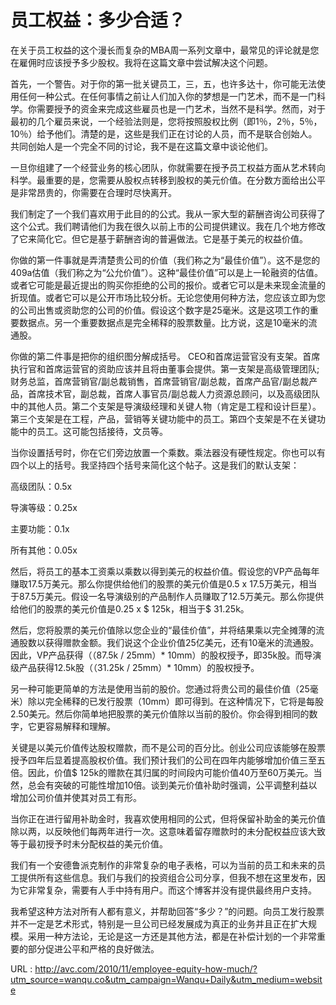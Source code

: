# 员工权益：多少合适？

在关于员工权益的这个漫长而复杂的MBA周一系列文章中，最常见的评论就是您在雇佣时应该授予多少股权。我将在这篇文章中尝试解决这个问题。

首先，一个警告。对于你的第一批关键员工，三，五，也许多达十，你可能无法使用任何一种公式。在任何事情之前让人们加入你的梦想是一门艺术，而不是一门科学。你需要授予的资金来完成这些雇员也是一门艺术，当然不是科学。然而，对于最初的几个雇员来说，一个经验法则是，您将按照股权比例（即1％，2％，5％，10％）给予他们。清楚的是，这些是我们正在讨论的人员，而不是联合创始人。共同创始人是一个完全不同的讨论，我不是在这篇文章中谈论他们。

一旦你组建了一个经营业务的核心团队，你就需要在授予员工权益方面从艺术转向科学。最重要的是，您需要从股权点转移到股权的美元价值。在分数方面给出公平是非常昂贵的，你需要在合理时尽快离开。

我们制定了一个我们喜欢用于此目的的公式。我从一家大型的薪酬咨询公司获得了这个公式。我们聘请他们为我在很久以前上市的公司提供建议。我在几个地方修改了它来简化它。但它是基于薪酬咨询的普遍做法。它是基于美元的权益价值。

你做的第一件事就是弄清楚贵公司的价值（我们称之为“最佳价值”）。这不是您的409a估值（我们称之为“公允价值”）。这种“最佳价值”可以是上一轮融资的估值。或者它可能是最近提出的购买你拒绝的公司的报价。或者它可以是未来现金流量的折现值。或者它可以是公开市场比较分析。无论您使用何种方法，您应该立即为您的公司出售或资助您的公司的价值。假设这个数字是25毫米。这是这项工作的重要数据点。另一个重要数据点是完全稀释的股票数量。比方说，这是10毫米的流通股。

你做的第二件事是把你的组织图分解成括号。 CEO和首席运营官没有支架。首席执行官和首席运营官的资助应该并且将由董事会提供。第一支架是高级管理团队;财务总监，首席营销官/副总裁销售，首席营销官/副总裁，首席产品官/副总裁产品，首席技术官，副总裁，首席人事官员/副总裁人力资源总顾问，以及高级团队中的其他人员。第二个支架是导演级经理和关键人物（肯定是工程和设计巨星）。第三个支架是在工程，产品，营销等关键功能中的员工。第四个支架是不在关键功能中的员工。这可能包括接待，文员等。

当你设置括号时，你在它们旁边放置一个乘数。乘法器没有硬性规定。你也可以有四个以上的括号。我坚持四个括号来简化这个帖子。这是我们的默认支架：

高级团队：0.5x

导演等级：0.25x

主要功能：0.1x

所有其他：0.05x

然后，将员工的基本工资乘以乘数以得到美元的权益价值。假设您的VP产品每年赚取17.5万美元。那么你提供给他们的股票的美元价值是0.5 x 17.5万美元，相当于87.5万美元。假设一名导演级别的产品制作人员赚取了12.5万美元。那么你提供给他们的股票的美元价值是0.25 x $ 125k，相当于$ 31.25k。

然后，您将股票的美元价值除以您企业的“最佳价值”，并将结果乘以完全摊薄的流通股数以获得赠款金额。我们说这个企业价值25亿美元，还有10毫米的流通股。因此，VP产品获得（（87.5k / 25mm）* 10mm）的股权授予，即35k股。而导演级产品获得12.5k股（（31.25k / 25mm）* 10mm）的股权授予。

另一种可能更简单的方法是使用当前的股价。您通过将贵公司的最佳价值（25毫米）除以完全稀释的已发行股票（10mm）即可得到。在这种情况下，它将是每股2.50美元。然后你简单地把股票的美元价值除以当前的股价。你会得到相同的数字，它更容易解释和理解。

关键是以美元价值传达股权赠款，而不是公司的百分比。创业公司应该能够在股票授予四年后显着提高股权价值。我们预计我们的公司在四年内能够增加价值三至五倍。因此，价值$ 125k的赠款在其归属的时间段内可能价值40万至60万美元。当然，总会有突破的可能性增加10倍。谈到美元价值补助时强调，公平调整利益以增加公司价值并使其对员工有形。

当你正在进行留用补助金时，我喜欢使用相同的公式，但将保留补助金的美元价值除以两，以反映他们每两年进行一次。这意味着留存赠款时的未分配权益应该大致等于最初授予时未分配权益的美元价值。

我们有一个安德鲁派克制作的非常复杂的电子表格，可以为当前的员工和未来的员工提供所有这些信息。我们与我们的投资组合公司分享，但我不想在这里发布，因为它非常复杂，需要有人手中持有用户。而这个博客并没有提供最终用户支持。

我希望这种方法对所有人都有意义，并帮助回答“多少？”的问题。向员工发行股票并不一定是艺术形式，特别是一旦公司已经发展成为真正的业务并且正在扩大规模。采用一种方法论，无论是这一方还是其他方法，都是在补偿计划的一个非常重要的部分促进公平和严格的良好做法。

URL : http://avc.com/2010/11/employee-equity-how-much/?utm_source=wanqu.co&utm_campaign=Wanqu+Daily&utm_medium=website